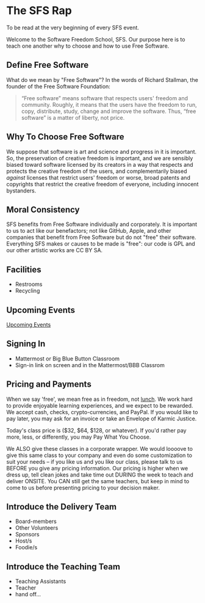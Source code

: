 # The SFS Rap

To be read at the very beginning of every SFS event.

Welcome to the Software Freedom School, SFS.  Our purpose here is to teach one another why to choose and how to use Free Software.

## Define Free Software

What do we mean by "Free Software"? In the words of Richard Stallman, the founder of the Free Software Foundation: 

> “Free software” means software that respects users' freedom and community. Roughly, it means that the users have the freedom to run, copy, distribute, study, change and improve the software. Thus, “free software” is a matter of liberty, not price.

## Why To Choose Free Software

We suppose that software is art and science and progress in it is important. So, the preservation of creative freedom is important, and we are sensibly biased toward software licensed by its creators in a way that respects and protects the creative freedom of the users, and complementarily biased *against* licenses that restrict users' freedom or worse, broad patents and copyrights that restrict the creative freedom of everyone, including innocent bystanders.

## Moral Consistency

SFS benefits from Free Software individually and corporately. It is important to us to act like our benefactors; not like GitHub, Apple, and other companies that benefit from Free Software but do not "free" their software. Everything SFS makes or causes to be made is "free": our code is GPL and our other artistic works are CC BY SA.

## Facilities

  * Restrooms
  * Recycling

## Upcoming Events

[Upcoming Events](upcoming-events.md)

## Signing In

  * Mattermost or Big Blue Button Classroom
  * Sign-in link on screen and in the Mattermost/BBB Classrom

## Pricing and Payments

When we say 'free', we mean free as in freedom, not [lunch](https://en.wikipedia.org/wiki/There_ain%27t_no_such_thing_as_a_free_lunch). We work hard to provide enjoyable learning experiences, and we expect to be rewarded. We accept cash, checks, crypto-currencies, and PayPal.  If you would like to pay later, you may ask for an invoice or take an Envelope of Karmic Justice.

Today's class price is ($32, $64, $128, or whatever). If you'd rather pay more, less, or differently, you may Pay What You Choose.

We ALSO give these classes in a corporate wrapper.   We would loooove to give this same class to your company and even do some customization to suit your needs – if you like us and you like our class, please talk to us BEFORE you give any pricing information.   Our pricing is higher when we dress up, tell clean jokes and take time out DURING the week to teach and deliver ONSITE.   You CAN still get the same teachers, but keep in mind to come to us before presenting pricing to your decision maker.  

## Introduce the Delivery Team

  * Board-members
  * Other Volunteers
  * Sponsors
  * Host/s
  * Foodie/s

## Introduce the Teaching Team

  * Teaching Assistants
  * Teacher
  * hand off...
